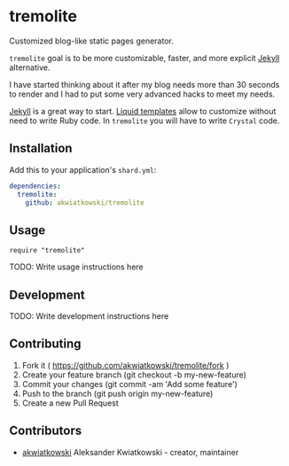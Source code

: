 # tremolite

Customized blog-like static pages generator.

`tremolite` goal is to be more customizable, faster,
and more explicit [Jekyll](https://jekyllrb.com/) alternative.

I have started
thinking about it after my blog needs more than 30 seconds to render and
I had to put some very advanced hacks to meet my needs.

[Jekyll](https://jekyllrb.com/) is a great way to start.
[Liquid templates](https://jekyllrb.com/docs/templates/) allow to customize
without need to write Ruby code. In `tremolite` you will have to write
`Crystal` code.

## Installation


Add this to your application's `shard.yml`:

```yaml
dependencies:
  tremolite:
    github: akwiatkowski/tremolite
```


## Usage


```crystal
require "tremolite"
```


TODO: Write usage instructions here

## Development

TODO: Write development instructions here

## Contributing

1. Fork it ( https://github.com/akwiatkowski/tremolite/fork )
2. Create your feature branch (git checkout -b my-new-feature)
3. Commit your changes (git commit -am 'Add some feature')
4. Push to the branch (git push origin my-new-feature)
5. Create a new Pull Request

## Contributors

- [akwiatkowski](https://github.com/akwiatkowski) Aleksander Kwiatkowski - creator, maintainer
